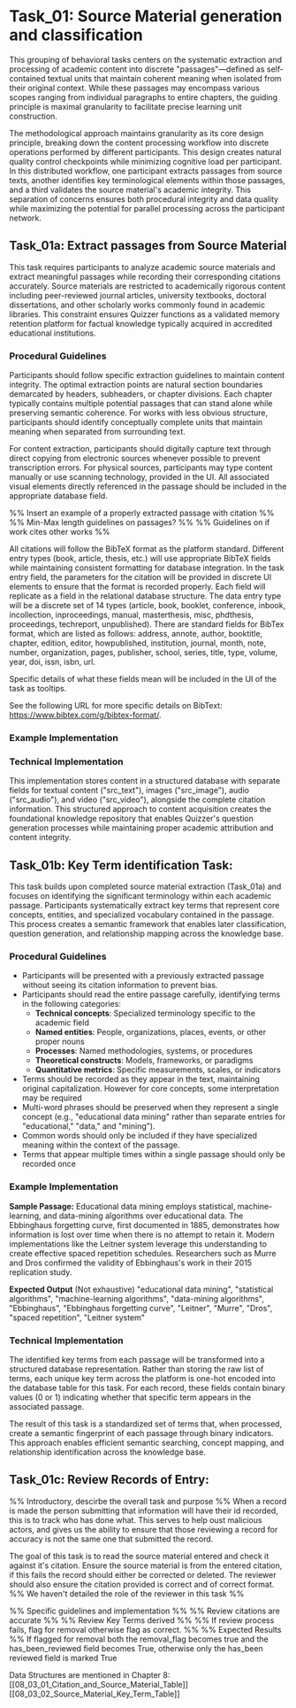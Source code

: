 # Task_01: Source Material generation and classification
This grouping of behavioral tasks centers on the systematic extraction and processing of academic content into discrete "passages"—defined as self-contained textual units that maintain coherent meaning when isolated from their original context. While these passages may encompass various scopes ranging from individual paragraphs to entire chapters, the guiding principle is maximal granularity to facilitate precise learning unit construction.

The methodological approach maintains granularity as its core design principle, breaking down the content processing workflow into discrete operations performed by different participants. This design creates natural quality control checkpoints while minimizing cognitive load per participant. In this distributed workflow, one participant extracts passages from source texts, another identifies key terminological elements within those passages, and a third validates the source material's academic integrity. This separation of concerns ensures both procedural integrity and data quality while maximizing the potential for parallel processing across the participant network.
## Task_01a: Extract passages from Source Material
This task requires participants to analyze academic source materials and extract meaningful passages while recording their corresponding citations accurately. Source materials are restricted to academically rigorous content including peer-reviewed journal articles, university textbooks, doctoral dissertations, and other scholarly works commonly found in academic libraries. This constraint ensures Quizzer functions as a validated memory retention platform for factual knowledge typically acquired in accredited educational institutions.
### Procedural Guidelines
Participants should follow specific extraction guidelines to maintain content integrity. The optimal extraction points are natural section boundaries demarcated by headers, subheaders, or chapter divisions. Each chapter typically contains multiple potential passages that can stand alone while preserving semantic coherence. For works with less obvious structure, participants should identify conceptually complete units that maintain meaning when separated from surrounding text.

For content extraction, participants should digitally capture text through direct copying from electronic sources whenever possible to prevent transcription errors. For physical sources, participants may type content manually or use scanning technology, provided in the UI. All associated visual elements directly referenced in the passage should be included in the appropriate database field.

 %% Insert an example of a properly extracted passage with citation %% 
 %% Min-Max length guidelines on passages? %%
 %% Guidelines on if work cites other works %%

All citations will follow the BibTeX format as the platform standard. Different entry types (book, article, thesis, etc.) will use appropriate BibTeX fields while maintaining consistent formatting for database integration. In the task entry field, the parameters for the citation will be provided in discrete UI elements to ensure that the format is recorded properly. Each field will replicate as a field in the relational database structure. The data entry type will be a discrete set of 14 types (article, book, booklet, conference, inbook, incollection, inproceedings, manual, masterthesis, misc, phdthesis, proceedings, techreport, unpublished). There are standard fields for BibTex format, which are listed as follows: address, annote, author, booktitle, chapter, edition, editor, howpublished, institution, journal, month, note, number, organization, pages, publisher, school, series, title, type, volume, year, doi, issn, isbn, url.

Specific details of what these fields mean will be included in the UI of the task as tooltips.

See the following URL for more specific details on BibText: https://www.bibtex.com/g/bibtex-format/.
### Example Implementation

### Technical Implementation
This implementation stores content in a structured database with separate fields for textual content ("src_text"), images ("src_image"), audio ("src_audio"), and video ("src_video"), alongside the complete citation information. This structured approach to content acquisition creates the foundational knowledge repository that enables Quizzer's question generation processes while maintaining proper academic attribution and content integrity. 
## Task_01b: Key Term identification Task:
This task builds upon completed source material extraction (Task_01a) and focuses on identifying the significant terminology within each academic passage. Participants systematically extract key terms that represent core concepts, entities, and specialized vocabulary contained in the passage. This process creates a semantic framework that enables later classification, question generation, and relationship mapping across the knowledge base.
### Procedural Guidelines
- Participants will be presented with a previously extracted passage without seeing its citation information to prevent bias.
- Participants should read the entire passage carefully, identifying terms in the following categories:
    - **Technical concepts**: Specialized terminology specific to the academic field
    - **Named entities**: People, organizations, places, events, or other proper nouns
    - **Processes**: Named methodologies, systems, or procedures
    - **Theoretical constructs**: Models, frameworks, or paradigms
    - **Quantitative metrics**: Specific measurements, scales, or indicators
- Terms should be recorded as they appear in the text, maintaining original capitalization. However for core concepts, some interpretation may be required
- Multi-word phrases should be preserved when they represent a single concept (e.g., "educational data mining" rather than separate entries for "educational," "data," and "mining").
- Common words should only be included if they have specialized meaning within the context of the passage.
- Terms that appear multiple times within a single passage should only be recorded once

### Example Implementation
**Sample Passage:**
Educational data mining employs statistical, machine-learning, and data-mining algorithms over educational data. The Ebbinghaus forgetting curve, first documented in 1885, demonstrates how information is lost over time when there is no attempt to retain it. Modern implementations like the Leitner system leverage this understanding to create effective spaced repetition schedules. Researchers such as Murre and Dros confirmed the validity of Ebbinghaus's work in their 2015 replication study.

**Expected Output** (Not exhaustive)
"educational data mining", "statistical algorithms", "machine-learning algorithms", "data-mining algorithms", "Ebbinghaus", "Ebbinghaus forgetting curve", "Leitner", "Murre", "Dros", "spaced repetition", "Leitner system"

### Technical Implementation
The identified key terms from each passage will be transformed into a structured database representation. Rather than storing the raw list of terms, each unique key term across the platform is one-hot encoded into the database table for this task. For each record, these fields contain binary values (0 or 1) indicating whether that specific term appears in the associated passage.

The result of this task is a standardized set of terms that, when processed, create a semantic fingerprint of each passage through binary indicators. This approach enables efficient semantic searching, concept mapping, and relationship identification across the knowledge base.

## Task_01c: Review Records of Entry:
%% Introductory, descirbe the overall task and purpose %%
When a record is made the person submitting that information will have their id recorded, this is to track who has done what. This serves to help oust malicious actors, and gives us the ability to ensure that those reviewing a record for accuracy is not the same one that submitted the record.

The goal of this task is to read the source material entered and check it against it's citation. Ensure the source material is from the entered citation, if this fails the record should either be corrected or deleted. The reviewer should also ensure the citation provided is correct and of correct format.
 %% We haven't detailed the role of the reviewer in this task %% 
 
 %% Specific guidelines and implementation %%
%% Review citations are accurate %%
%% Review Key Terms derived %%
%% If review process fails, flag for removal otherwise flag as correct.  %%
%% Expected Results %%
If flagged for removal both the removal_flag becomes true and the has_been_reviewed field becomes True, otherwise only the has_been reviewed field is marked True

Data Structures are mentioned in Chapter 8:
[[08_03_01_Citation_and_Source_Material_Table]]
[[08_03_02_Source_Material_Key_Term_Table]]
